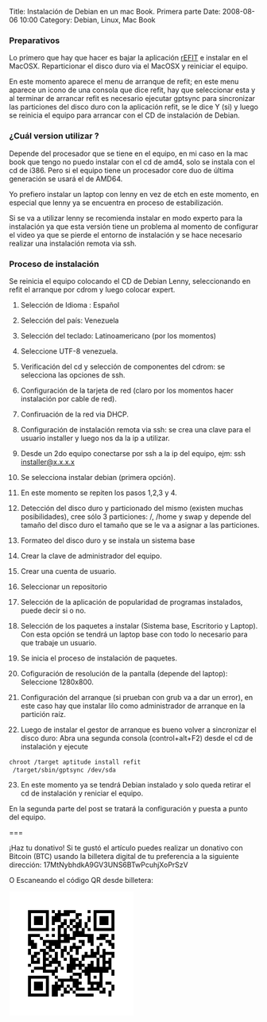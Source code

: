 Title: Instalación de Debian en un mac Book. Primera parte
Date: 2008-08-06 10:00
Category: Debian, Linux, Mac Book

### Preparativos 

Lo primero que hay que hacer es bajar la aplicación [rEFIT](http://refit.sourceforge.net/) e instalar 
en el MacOSX. Reparticionar el disco duro via el MacOSX y reiniciar el equipo.

En este momento aparece el menu de arranque de refit; en este menu aparece un icono de una 
consola que dice refit, hay que seleccionar esta y al terminar de arrancar refit es necesario 
ejecutar gptsync para sincronizar las particiones del disco duro con la aplicación refit, se 
le dice Y (si) y luego se reinicia el equipo para arrancar con el CD de instalación de Debian.


### ¿Cuál version utilizar ?

Depende del procesador que se tiene en el equipo, en mi caso en la mac book que tengo no puedo 
instalar con el cd de amd4, solo se instala con el cd de i386. Pero si el equipo tiene un procesador 
core duo de última generación se usará el de AMD64.

Yo prefiero instalar un laptop con lenny en vez de etch en este momento, en especial que lenny ya se 
encuentra en proceso de estabilización.

Si se va a utilizar lenny se recomienda instalar en modo experto para la instalación ya que esta versión 
tiene un problema al momento de configurar el video ya que se pierde el entorno de instalación y se hace 
necesario realizar una instalación remota via ssh.

### Proceso de instalación

Se reinicia el equipo colocando el CD de Debian Lenny, seleccionando en refit el arranque por cdrom y 
luego colocar expert.

1. Selección de Idioma : Español
2. Selección del país: Venezuela
3. Selección del teclado: Latinoamericano (por los momentos)
4. Seleccione UTF-8 venezuela.
5. Verificación del cd y selección de componentes del cdrom: se selecciona las opciones de ssh.
6. Configuración de la tarjeta de red (claro por los momentos hacer instalación por cable de red).
7. Confiruación de la red via DHCP.
8. Configuración de instalación remota via ssh: se crea una clave para el usuario installer y luego nos da la ip a utilizar.
9. Desde un 2do equipo conectarse por ssh a la ip del equipo, ejm: ssh installer@x.x.x.x
10. Se selecciona instalar debian (primera opción).
11. En este momento se repiten los pasos 1,2,3 y 4.
12. Detección del disco duro y particionado del mismo (existen muchas posibilidades), cree sólo 3 particiones: /, /home y swap y depende del tamaño del disco duro el tamaño que se le va a asignar a las particiones.
13. Formateo del disco duro y se instala un sistema base
14. Crear la clave de administrador del equipo.
15. Crear una cuenta de usuario.
16. Seleccionar un repositorio
17. Selección de la aplicación de popularidad de programas instalados, puede decir si o no.
18. Selección de los paquetes a instalar (Sistema base, Escritorio y Laptop). Con esta opción se tendrá un laptop base con todo lo necesario para que trabaje un usuario.

19. Se inicia el proceso de instalación de paquetes.
20. Cofiguración de resolución de la pantalla (depende del laptop): Seleccione 1280x800.
21. Configuración del arranque (si prueban con grub va a dar un error), en este caso hay que instalar lilo como administrador de arranque en la partición raíz.

22. Luego de instalar el gestor de arranque es bueno volver a sincronizar el disco duro:
Abra una segunda consola (control+alt+F2) desde el cd de instalación y ejecute
```
chroot /target aptitude install refit
 /target/sbin/gptsync /dev/sda
```

23. En este momento ya se tendrá Debian instalado y solo queda retirar el cd de instalación y reniciar el equipo.

En la segunda parte del post se tratará la configuración y puesta a punto del equipo.

===

¡Haz tu donativo!
Si te gustó el artículo puedes realizar un donativo con Bitcoin (BTC) 
usando la billetera digital de tu preferencia a la siguiente 
dirección: 17MtNybhdkA9GV3UNS6BTwPcuhjXoPrSzV

O Escaneando el código QR desde billetera:

![17MtNybhdkA9GV3UNS6BTwPcuhjXoPrSzV](./images/17MtNybhdkA9GV3UNS6BTwPcuhjXoPrSzV.png)